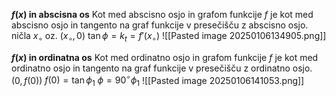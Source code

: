 **$f(x)$ in abscisna os**
Kot med abscisno osjo in grafom funkcije $f$ je kot med abscisno osjo in tangento na graf funkcije v presečišču z abscisno osjo.
ničla $x_\circ$ oz. $(x_\circ, 0)$
$\tan \phi = k_t = f'(x_\circ)$
![[Pasted image 20250106134905.png]]

**$f(x)$ in ordinatna os**
Kot med ordinatno osjo in grafom funkcije $f$ je kot med ordinatno osjo in tangento na graf funkcije v presečišču z ordinatno osjo.
$(0, f(0))$
$f(0) = \tan \phi_1$
$\phi = 90^\circ \phi_1$
![[Pasted image 20250106141053.png]]
